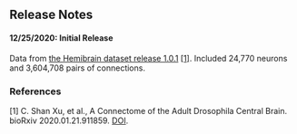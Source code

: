 ## Release Notes

#### 12/25/2020: Initial Release
Data from [the Hemibrain dataset release 1.0.1](https://storage.cloud.google.com/hemibrain-release/neuprint/hemibrain_v1.0.1_neo4j_inputs.zip) [[1]](#ref-1).
Included 24,770 neurons and 3,604,708 pairs of connections.

### References

[1] <a name="ref-1"></a> C. Shan Xu, et al., A Connectome of the Adult Drosophila Central Brain. bioRxiv 2020.01.21.911859. [DOI](https://doi.org/10.1101/2020.01.21.911859).
